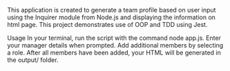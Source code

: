 This application is created to generate a team profile based on user input using the Inquirer module from Node.js and displaying the information on  html page. This project demonstrates use of OOP and TDD using Jest.


Usage
In your terminal, run the script with the command node app.js.
Enter your manager details when prompted.
Add additional members by selecting a role.
After all members have been added, your HTML will be generated in the output/ folder.
